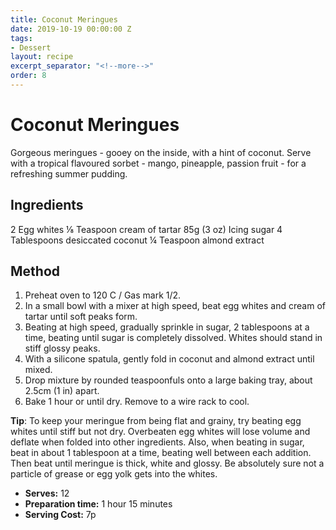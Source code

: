 ```yaml
---
title: Coconut Meringues
date: 2019-10-19 00:00:00 Z
tags:
- Dessert
layout: recipe
excerpt_separator: "<!--more-->"
order: 8
---
```


# Coconut Meringues

Gorgeous meringues - gooey on the inside, with a hint of coconut. Serve with a tropical flavoured sorbet - mango, pineapple, passion fruit - for a refreshing summer pudding.

<!--more-->

## Ingredients

2 Egg whites
&frac18; Teaspoon cream of tartar
85g (3 oz) Icing sugar
4 Tablespoons desiccated coconut
&frac14; Teaspoon almond extract

## Method

1. Preheat oven to 120 C / Gas mark 1/2.
2. In a small bowl with a mixer at high speed, beat egg whites and cream of tartar until soft peaks form.
3. Beating at high speed, gradually sprinkle in sugar, 2 tablespoons at a time, beating until sugar is completely dissolved. Whites should stand in stiff glossy peaks.
4. With a silicone spatula, gently fold in coconut and almond extract until mixed.
5. Drop mixture by rounded teaspoonfuls onto a large baking tray, about 2.5cm (1 in) apart.
6. Bake 1 hour or until dry. Remove to a wire rack to cool.

**Tip**: To keep your meringue from being flat and grainy, try beating egg whites until stiff but not dry. Overbeaten egg whites will lose volume and deflate when folded into other ingredients. Also, when beating in sugar, beat in about 1 tablespoon at a time, beating well between each addition. Then beat until meringue is thick, white and glossy. Be absolutely sure not a particle of grease or egg yolk gets into the whites.

- **Serves:** 12
- **Preparation time:** 1 hour 15 minutes
- **Serving Cost:** 7p
